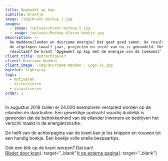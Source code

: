 ```yaml
---
title: Opgewekt op kop.
subtitle: Krantje
image: /img/Krant_mockup_1.jpg
images:
  - image: /uploads/Krant_mockup_5.jpg
  - image: /uploads/Mockup-kleine-boekje.jpg
description: >-
  De Waddeneilanden en duurzame energie? Dat gaat goed samen. De resultaten van
  de afgelopen twaalf jaar, projecten en inzet van nu is gebundeld. Het
  resultaat? De krant ‘Opgewekt op kop met de energie van de toekomst’.
client_title: Opdrachtgever
client: Duurzame Wadden
client_image: /img/Duurzame Wadden - Logo-31.jpg
bgcolor: lightgray
tags:
  - motiveren
  - discussieren
  - visualiseren
order: 1
---
```


In augustus 2019 zullen er 24.000 exemplaren verspreid worden op de eilanden &eacute;n daarbuiten. Een geweldige opdracht waarbij duidelijk is geworden dat de betrokkenheid van de eilander inwoners en bedrijven het verschil maakt in de energietransitie.

De helft van de achterpagina van de krant kan je los knippen en vouwen tot een handig boekje. Een boekje volle snelle bespaartips.

Ook een blik op de krant werpen? Dat kan\!<br>[Blader door kran](https://www.yumpu.com/nl/document/read/62768432/opgewekt-op-kop-met-de-energie-van-de-toekomst){: target="_blank"}[t op externe pagina](https://www.yumpu.com/nl/document/read/62768432/opgewekt-op-kop-met-de-energie-van-de-toekomst){: target="_blank"}<br>&nbsp;